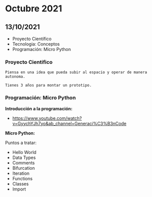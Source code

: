 # Octubre 2021

## 13/10/2021

- Proyecto Científico
- Tecnologia: Conceptos
- Programación: Micro Python

### Proyecto Cientifico

```
Piensa en una idea que pueda subir al espacio y operar de manera autonoma.

Tienes 3 años para montar un prototipo.
```

### Programación: Micro Python

**Introducción a la programación:**

- https://www.youtube.com/watch?v=GyychYJh7yo&ab_channel=Generaci%C3%B3nCode

**Micro Python:**

Puntos a tratar:

- Hello World
- Data Types
- Comments
- Bifurcation
- Iteration
- Functions
- Classes
- Import
